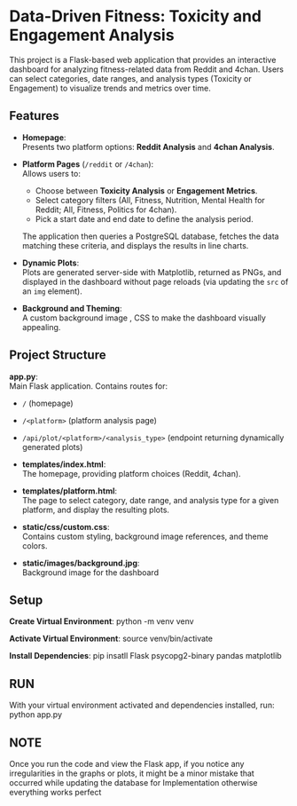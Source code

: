 # Data-Driven Fitness: Toxicity and Engagement Analysis

This project is a Flask-based web application that provides an interactive dashboard for analyzing fitness-related data from Reddit and 4chan. Users can select categories, date ranges, and analysis types (Toxicity or Engagement) to visualize trends and metrics over time.

## Features

- **Homepage**:  
  Presents two platform options: **Reddit Analysis** and **4chan Analysis**.

- **Platform Pages** (`/reddit` or `/4chan`):  
  Allows users to:
  - Choose between **Toxicity Analysis** or **Engagement Metrics**.
  - Select category filters (All, Fitness, Nutrition, Mental Health for Reddit; All, Fitness, Politics for 4chan).
  - Pick a start date and end date to define the analysis period.
  
  The application then queries a PostgreSQL database, fetches the data matching these criteria, and displays the results in line charts.

- **Dynamic Plots**:  
  Plots are generated server-side with Matplotlib, returned as PNGs, and displayed in the dashboard without page reloads (via updating the `src` of an `img` element).

- **Background and Theming**:  
  A custom background image , CSS to make the dashboard visually appealing.

## Project Structure

**app.py**:  
  Main Flask application. Contains routes for:
  - `/` (homepage)
  - `/<platform>` (platform analysis page)
  - `/api/plot/<platform>/<analysis_type>` (endpoint returning dynamically generated plots)

- **templates/index.html**:  
  The homepage, providing platform choices (Reddit, 4chan).

- **templates/platform.html**:  
  The page to select category, date range, and analysis type for a given platform, and display the resulting plots.

- **static/css/custom.css**:  
  Contains custom styling, background image references, and theme colors.

- **static/images/background.jpg**:  
  Background image for the dashboard

## Setup

**Create Virtual Environment**:
python -m venv venv

**Activate Virtual Environment**:
source venv/bin/activate

**Install Dependencies**:
pip insatll Flask psycopg2-binary pandas matplotlib

## RUN

With your virtual environment activated and dependencies installed, run:
python app.py


## NOTE
Once you run the code and view the Flask app, if you notice any irregularities in the graphs or plots, it might be a minor mistake that occurred while updating the database for Implementation otherwise everything works perfect
